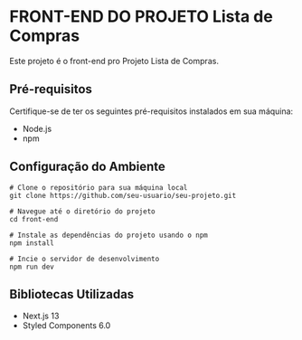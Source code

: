# FRONT-END DO PROJETO Lista de Compras

Este projeto é o front-end pro Projeto Lista de Compras.

## Pré-requisitos

Certifique-se de ter os seguintes pré-requisitos instalados em sua máquina:

- Node.js
- npm

## Configuração do Ambiente

```shell
# Clone o repositório para sua máquina local
git clone https://github.com/seu-usuario/seu-projeto.git

# Navegue até o diretório do projeto
cd front-end

# Instale as dependências do projeto usando o npm
npm install

# Incie o servidor de desenvolvimento
npm run dev

```

## Bibliotecas Utilizadas

- Next.js 13
- Styled Components 6.0
